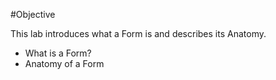 #Objective

This lab introduces what a Form is and describes its Anatomy.

- What is a Form?
- Anatomy of a Form

